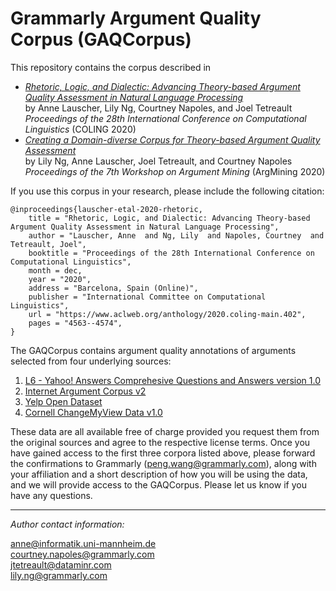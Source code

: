 # Grammarly Argument Quality Corpus (GAQCorpus)

This repository contains the corpus described in

* [_Rhetoric, Logic, and Dialectic: Advancing Theory-based Argument Quality Assessment in Natural Language Processing_](https://www.aclweb.org/anthology/2020.coling-main.402/)  
by Anne Lauscher, Lily Ng, Courtney Napoles, and Joel Tetreault  
_Proceedings of the 28th International Conference on Computational Linguistics_ (COLING 2020)
* [_Creating a Domain-diverse Corpus for Theory-based Argument Quality Assessment_](https://www.aclweb.org/anthology/2020.argmining-1.13/)  
by Lily Ng, Anne Lauscher, Joel Tetreault, and Courtney Napoles  
_Proceedings of the 7th Workshop on Argument Mining_ (ArgMining 2020)

If you use this corpus in your research, please include the following citation:
```
@inproceedings{lauscher-etal-2020-rhetoric,
    title = "Rhetoric, Logic, and Dialectic: Advancing Theory-based Argument Quality Assessment in Natural Language Processing",
    author = "Lauscher, Anne  and Ng, Lily  and Napoles, Courtney  and Tetreault, Joel",
    booktitle = "Proceedings of the 28th International Conference on Computational Linguistics",
    month = dec,
    year = "2020",
    address = "Barcelona, Spain (Online)",
    publisher = "International Committee on Computational Linguistics",
    url = "https://www.aclweb.org/anthology/2020.coling-main.402",
    pages = "4563--4574",
}
```

The GAQCorpus contains argument quality annotations of arguments selected from four underlying sources:

1. [L6 - Yahoo! Answers Comprehesive Questions and Answers version 1.0](https://webscope.sandbox.yahoo.com/catalog.php?datatype=l)
2. [Internet Argument Corpus v2](https://nlds.soe.ucsc.edu/iac2)
3. [Yelp Open Dataset](https://www.yelp.com/dataset)
4. [Cornell ChangeMyView Data v1.0](https://chenhaot.com/pages/changemyview.html)

These data are all available free of charge provided you request them from the original sources and agree to the respective license terms. Once you have gained access to the first three corpora listed above, please forward the confirmations to Grammarly (peng.wang@grammarly.com), along with your affiliation and a short description of how you will be using the data, and we will provide access to the GAQCorpus. Please let us know if you have any questions.

---
*Author contact information:*

anne@informatik.uni-mannheim.de  
courtney.napoles@grammarly.com  
jtetreault@dataminr.com  
lily.ng@grammarly.com
